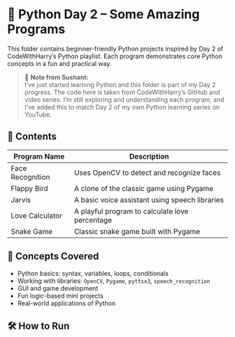 # 🚀 Python Day 2 – Some Amazing Programs

This folder contains beginner-friendly Python projects inspired by Day 2 of CodeWithHarry’s Python playlist. Each program demonstrates core Python concepts in a fun and practical way.

> 📌 **Note from Sushant:**  
> I’ve just started learning Python and this folder is part of my Day 2 progress. The code here is taken from CodeWithHarry’s GitHub and video series. I’m still exploring and understanding each program, and I’ve added this to match Day 2 of my own Python learning series on YouTube.

## 📂 Contents

| Program Name       | Description                                      |
|--------------------|--------------------------------------------------|
| Face Recognition   | Uses OpenCV to detect and recognize faces        |
| Flappy Bird        | A clone of the classic game using Pygame         |
| Jarvis             | A basic voice assistant using speech libraries   |
| Love Calculator    | A playful program to calculate love percentage   |
| Snake Game         | Classic snake game built with Pygame             |

## 🧠 Concepts Covered
- Python basics: syntax, variables, loops, conditionals
- Working with libraries: `OpenCV`, `Pygame`, `pyttsx3`, `speech_recognition`
- GUI and game development
- Fun logic-based mini projects
- Real-world applications of Python

## 🛠️ How to Run

